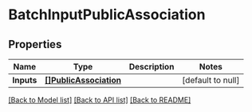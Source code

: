 # BatchInputPublicAssociation

## Properties
Name | Type | Description | Notes
------------ | ------------- | ------------- | -------------
**Inputs** | [**[]PublicAssociation**](PublicAssociation.md) |  | [default to null]

[[Back to Model list]](../README.md#documentation-for-models) [[Back to API list]](../README.md#documentation-for-api-endpoints) [[Back to README]](../README.md)

